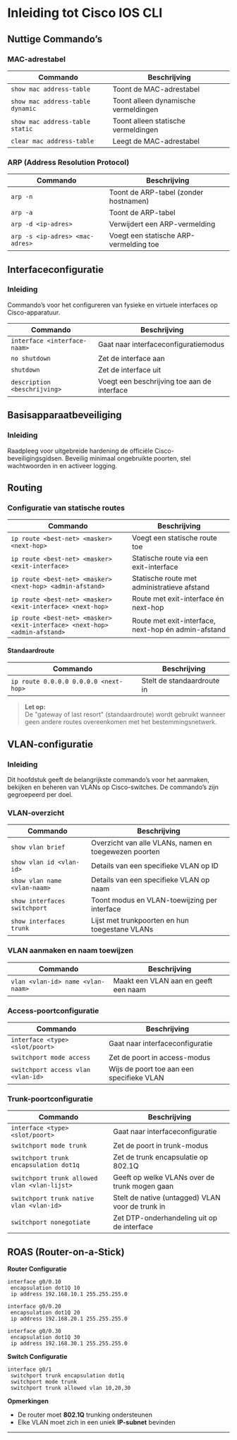 # Inleiding tot Cisco IOS CLI

## Nuttige Commando’s

### MAC-adrestabel

| Commando                              | Beschrijving                                   |
|----------------------------------------|------------------------------------------------|
| `show mac address-table`               | Toont de MAC-adrestabel                        |
| `show mac address-table dynamic`       | Toont alleen dynamische vermeldingen           |
| `show mac address-table static`        | Toont alleen statische vermeldingen            |
| `clear mac address-table`              | Leegt de MAC-adrestabel                        |

### ARP (Address Resolution Protocol)

| Commando                                | Beschrijving                                   |
|------------------------------------------|------------------------------------------------|
| `arp -n`                                | Toont de ARP-tabel (zonder hostnamen)          |
| `arp -a`                                | Toont de ARP-tabel                             |
| `arp -d <ip-adres>`                      | Verwijdert een ARP-vermelding                  |
| `arp -s <ip-adres> <mac-adres>`          | Voegt een statische ARP-vermelding toe         |

## Interfaceconfiguratie

### Inleiding

Commando’s voor het configureren van fysieke en virtuele interfaces op Cisco-apparatuur.

| Commando                                 | Beschrijving                                   |
|-------------------------------------------|------------------------------------------------|
| `interface <interface-naam>`              | Gaat naar interfaceconfiguratiemodus           |
| `no shutdown`                            | Zet de interface aan                           |
| `shutdown`                               | Zet de interface uit                           |
| `description <beschrijving>`              | Voegt een beschrijving toe aan de interface    |

## Basisapparaatbeveiliging

### Inleiding

Raadpleeg voor uitgebreide hardening de officiële Cisco-beveiligingsgidsen. Beveilig minimaal ongebruikte poorten, stel wachtwoorden in en activeer logging.

## Routing

### Configuratie van statische routes

| Commando                                                           | Beschrijving                                     |
|--------------------------------------------------------------------|--------------------------------------------------|
| `ip route <best-net> <masker> <next-hop>`                          | Voegt een statische route toe                    |
| `ip route <best-net> <masker> <exit-interface>`                    | Statische route via een exit-interface           |
| `ip route <best-net> <masker> <next-hop> <admin-afstand>`          | Statische route met administratieve afstand      |
| `ip route <best-net> <masker> <exit-interface> <next-hop>`         | Route met exit-interface én next-hop             |
| `ip route <best-net> <masker> <exit-interface> <next-hop> <admin-afstand>` | Route met exit-interface, next-hop én admin-afstand |

#### Standaardroute

| Commando                                   | Beschrijving                        |
|---------------------------------------------|-------------------------------------|
| `ip route 0.0.0.0 0.0.0.0 <next-hop>`      | Stelt de standaardroute in          |

> **Let op:**  
> De "gateway of last resort" (standaardroute) wordt gebruikt wanneer geen andere routes overeenkomen met het bestemmingsnetwerk.

## VLAN-configuratie

### Inleiding

Dit hoofdstuk geeft de belangrijkste commando’s voor het aanmaken, bekijken en beheren van VLANs op Cisco-switches. De commando’s zijn gegroepeerd per doel.

### VLAN-overzicht

| Commando                                 | Beschrijving                                    |
|-------------------------------------------|-------------------------------------------------|
| `show vlan brief`                        | Overzicht van alle VLANs, namen en toegewezen poorten   |
| `show vlan id <vlan-id>`                  | Details van een specifieke VLAN op ID           |
| `show vlan name <vlan-naam>`              | Details van een specifieke VLAN op naam         |
| `show interfaces switchport`              | Toont modus en VLAN-toewijzing per interface    |
| `show interfaces trunk`                   | Lijst met trunkpoorten en hun toegestane VLANs  |

### VLAN aanmaken en naam toewijzen

| Commando                                 | Beschrijving                                    |
|-------------------------------------------|-------------------------------------------------|
| `vlan <vlan-id> name <vlan-naam>`         | Maakt een VLAN aan en geeft een naam            |

### Access-poortconfiguratie

| Commando                                 | Beschrijving                                    |
|-------------------------------------------|-------------------------------------------------|
| `interface <type> <slot/poort>`           | Gaat naar interfaceconfiguratie                 |
| `switchport mode access`                  | Zet de poort in access-modus                    |
| `switchport access vlan <vlan-id>`        | Wijs de poort toe aan een specifieke VLAN       |

### Trunk-poortconfiguratie

| Commando                                    | Beschrijving                                   |
|----------------------------------------------|------------------------------------------------|
| `interface <type> <slot/poort>`              | Gaat naar interfaceconfiguratie                |
| `switchport mode trunk`                      | Zet de poort in trunk-modus                    |
| `switchport trunk encapsulation dot1q`       | Zet de trunk encapsulatie op 802.1Q            |
| `switchport trunk allowed vlan <vlan-lijst>` | Geeft op welke VLANs over de trunk mogen gaan  |
| `switchport trunk native vlan <vlan-id>`     | Stelt de native (untagged) VLAN voor de trunk in|
| `switchport nonegotiate`                     | Zet DTP-onderhandeling uit op de interface     |



## ROAS (Router-on-a-Stick)

**Router Configuratie**

```cisco
interface g0/0.10
 encapsulation dot1Q 10
 ip address 192.168.10.1 255.255.255.0
```

```cisco
interface g0/0.20
 encapsulation dot1Q 20
 ip address 192.168.20.1 255.255.255.0
```

```cisco
interface g0/0.30
 encapsulation dot1Q 30
 ip address 192.168.30.1 255.255.255.0
```

**Switch Configuratie**

```cisco
interface g0/1
 switchport trunk encapsulation dot1q
 switchport mode trunk
 switchport trunk allowed vlan 10,20,30
```

**Opmerkingen**

- De router moet **802.1Q** trunking ondersteunen
- Elke VLAN moet zich in een uniek **IP-subnet** bevinden




---